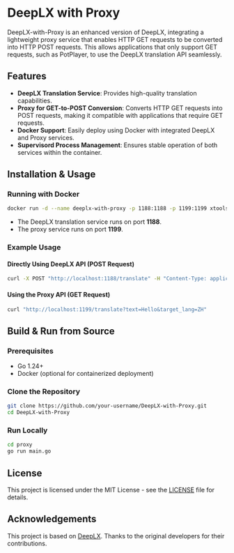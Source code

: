 # DeepLX with Proxy

DeepLX-with-Proxy is an enhanced version of DeepLX, integrating a lightweight proxy service that enables HTTP GET requests to be converted into HTTP POST requests. This allows applications that only support GET requests, such as PotPlayer, to use the DeepLX translation API seamlessly.

## Features
- **DeepLX Translation Service**: Provides high-quality translation capabilities.
- **Proxy for GET-to-POST Conversion**: Converts HTTP GET requests into POST requests, making it compatible with applications that require GET requests.
- **Docker Support**: Easily deploy using Docker with integrated DeepLX and Proxy services.
- **Supervisord Process Management**: Ensures stable operation of both services within the container.

## Installation & Usage

### Running with Docker
```sh
docker run -d --name deeplx-with-proxy -p 1188:1188 -p 1199:1199 xtoolsbox/deeplx-with-proxy
```
- The DeepLX translation service runs on port **1188**.
- The proxy service runs on port **1199**.

### Example Usage
#### Directly Using DeepLX API (POST Request)
```sh
curl -X POST "http://localhost:1188/translate" -H "Content-Type: application/json" -d '{"text": "Hello", "target_lang": "ZH"}'
```

#### Using the Proxy API (GET Request)
```sh
curl "http://localhost:1199/translate?text=Hello&target_lang=ZH"
```

## Build & Run from Source

### Prerequisites
- Go 1.24+
- Docker (optional for containerized deployment)

### Clone the Repository
```sh
git clone https://github.com/your-username/DeepLX-with-Proxy.git
cd DeepLX-with-Proxy
```

### Run Locally
```sh
cd proxy
go run main.go
```

## License
This project is licensed under the MIT License - see the [LICENSE](LICENSE) file for details.

## Acknowledgements
This project is based on [DeepLX](https://github.com/OwO-Network/DeepLX). Thanks to the original developers for their contributions.

